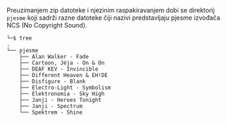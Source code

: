 Preuzimanjem zip datoteke i njezinim raspakiravanjem dobi se direktorij ```pjesme``` koji sadrži razne datoteke čiji nazivi predstavljaju pjesme izvođača NCS (No Copyright Sound).

```
└─$ tree
.
└── pjesme
    ├── Alan Walker - Fade
    ├── Cartoon, Jéja - On & On
    ├── DEAF KEV - Invincible
    ├── Different Heaven & EH!DE
    ├── Disfigure - Blank
    ├── Electro-Light - Symbolism
    ├── Elektronomia - Sky High
    ├── Janji - Heroes Tonight
    ├── Janji - Spectrum
    └── Spektrem - Shine

```

